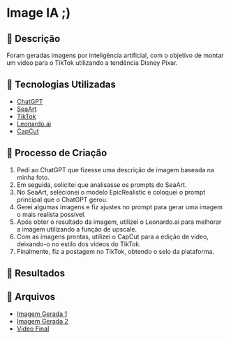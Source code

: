 # Image IA ;)

## 📒 Descrição
Foram geradas imagens por inteligência artificial, com o objetivo de montar um vídeo para o TikTok utilizando a tendência Disney Pixar.

## 🤖 Tecnologias Utilizadas
- [ChatGPT](https://www.openai.com/chatgpt)
- [SeaArt](https://www.seaart.ai)
- [TikTok](https://www.tiktok.com)
- [Leonardo.ai](https://www.leonardo.ai)
- [CapCut](https://www.capcut.com)

## 🧐 Processo de Criação
1. Pedi ao ChatGPT que fizesse uma descrição de imagem baseada na minha foto.
2. Em seguida, solicitei que analisasse os prompts do SeaArt.
3. No SeaArt, selecionei o modelo EpicRealistic e coloquei o prompt principal que o ChatGPT gerou.
4. Gerei algumas imagens e fiz ajustes no prompt para gerar uma imagem o mais realista possível.
5. Após obter o resultado da imagem, utilizei o Leonardo.ai para melhorar a imagem utilizando a função de upscale.
6. Com as imagens prontas, utilizei o CapCut para a edição de vídeo, deixando-o no estilo dos vídeos do TikTok.
7. Finalmente, fiz a postagem no TikTok, obtendo o selo da plataforma.

## 🚀 Resultados

## 📁 Arquivos
- [Imagem Gerada 1](caminho/para/imagem1.png)
- [Imagem Gerada 2](caminho/para/imagem2.png)
- [Vídeo Final](caminho/para/video.mp4)
